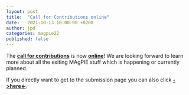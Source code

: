 ```yaml
---
layout: post
title:  "Call for Contributions online"
date:   2021-10-13 10:00:00 +0200
author: jpd
categories: magpie22
published: false
---
```


The [**call for contributions**](../../../stories/call) is now [**online**](../../../stories/call)! We are looking forward to learn more about all the exiting MAgPIE stuff which is happening or currently planned.

If you directly want to get to the submission page you can also click [**->here<-**](../../../stories/submit).
